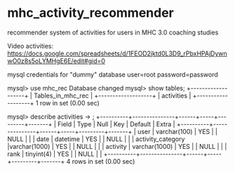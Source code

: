 # mhc_activity_recommender
recommender system of activities for users in MHC 3.0 coaching studies 

Video activities: 
https://docs.google.com/spreadsheets/d/1FEOD2jktd0L3D9_rPbxHPAjDywnwO0z8s5oLYMHgE6E/edit#gid=0


mysql credentials for "dummy" database
user=root
password=password

mysql> use mhc_rec
Database changed
mysql> show tables; 
+-------------------+
| Tables_in_mhc_rec |
+-------------------+
| activities        |
+-------------------+
1 row in set (0.00 sec)

mysql> describe activities 
    -> ; 
+----------+---------------+------+-----+---------+-------+
| Field             | Type          | Null | Key | Default | Extra |
+----------+---------------+------+-----+---------+-------+
| user              | varchar(100)  | YES  |     | NULL    |       |
| date              | datetime      | YES  |     | NULL    |       |
| activity_category |varchar(1000)  | YES  |     | NULL    |       |
| activity 	    | varchar(1000) | YES  |     | NULL    |       |
| rank     	    | tinyint(4)    | YES  |     | NULL    |       |
+----------+---------------+------+-----+---------+-------+
4 rows in set (0.00 sec)
